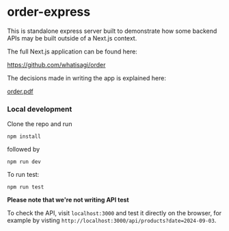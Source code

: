 # order-express

This is standalone express server built to demonstrate how some
backend APIs may be built outside of a Next.js context.

The full Next.js application can be found here:

[https://github.com/whatisagi/order
](https://github.com/whatisagi/full-stack-order)

The decisions made in writing the app is explained here:

[order.pdf](https://github.com/user-attachments/files/16881939/order.pdf)


### Local development

Clone the repo and run

```
npm install
```

followed by

```
npm run dev
```

To run test:

```
npm run test
```


**Please note that we're not writing API test**

To check the API, visit `localhost:3000` and test it directly on the browser, for
example by visting `http://localhost:3000/api/products?date=2024-09-03`.

